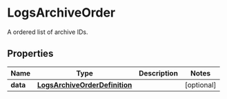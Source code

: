 

# LogsArchiveOrder

A ordered list of archive IDs.
## Properties

Name | Type | Description | Notes
------------ | ------------- | ------------- | -------------
**data** | [**LogsArchiveOrderDefinition**](LogsArchiveOrderDefinition.md) |  |  [optional]



